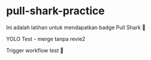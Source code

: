 # pull-shark-practice
Ini adalah latihan untuk mendapatkan badge Pull Shark 🦈

YOLO Test - merge tanpa revie2

Trigger workflow test 🚀
